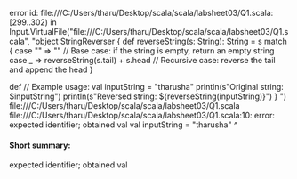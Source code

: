 error id: file:///C:/Users/tharu/Desktop/scala/scala/labsheet03/Q1.scala:[299..302) in Input.VirtualFile("file:///C:/Users/tharu/Desktop/scala/scala/labsheet03/Q1.scala", "object StringReverser  {
  def reverseString(s: String): String = s match {
    case "" => "" // Base case: if the string is empty, return an empty string
    case _ => reverseString(s.tail) + s.head // Recursive case: reverse the tail and append the head
  }


  def
  // Example usage:
  val inputString = "tharusha"
  println(s"Original string: $inputString")
  println(s"Reversed string: ${reverseString(inputString)}")
}
")
file:///C:/Users/tharu/Desktop/scala/scala/labsheet03/Q1.scala
file:///C:/Users/tharu/Desktop/scala/scala/labsheet03/Q1.scala:10: error: expected identifier; obtained val
  val inputString = "tharusha"
  ^
#### Short summary: 

expected identifier; obtained val